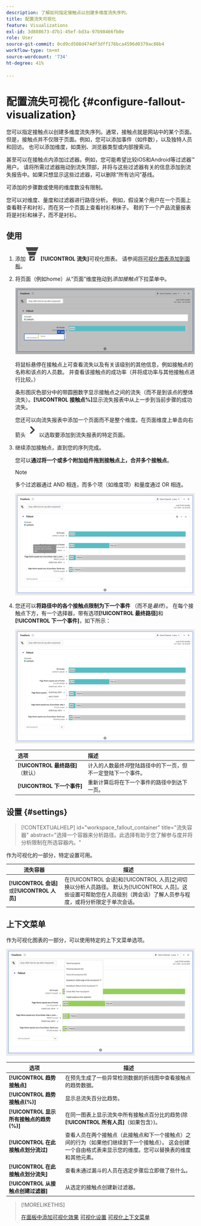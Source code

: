 ```yaml
---
description: 了解如何指定接触点以创建多维度流失序列。
title: 配置流失可视化
feature: Visualizations
exl-id: 3d888673-d7b1-45ef-bd3a-97b98466fb0e
role: User
source-git-commit: 0cd9cd508d474df3dff176bca4596d0379ac86b4
workflow-type: tm+mt
source-wordcount: '734'
ht-degree: 41%

---
```


# 配置流失可视化 {#configure-fallout-visualization}


您可以指定接触点以创建多维度流失序列。通常，接触点就是网站中的某个页面。但是，接触点并不仅限于页面。例如，您可以添加事件（如件数），以及独特人员和回访。 也可以添加维度，如类别、浏览器类型或内部搜索词。

甚至可以在接触点内添加过滤器。例如，您可能希望比较iOS和Android等过滤器™用户。 请将所需过滤器拖动到流失顶部，并将与这些过滤器有关的信息添加到流失报告中。如果只想显示这些过滤器，可以删除“所有访问”基线。

可添加的步骤数或使用的维度数没有限制。

您可以对维度、量度和过滤器进行路径分析。 例如，假设某个用户在一个页面上查看鞋子和衬衫，而在另一个页面上查看衬衫和袜子。 鞋的下一个产品流量报表将是衬衫和袜子，而不是衬衫。

## 使用

1. 添加![ConversionFunnel](/help/assets/icons/ConversionFunnel.svg) **[!UICONTROL 流失]**&#x200B;可视化图表。 请参阅[将可视化图表添加到面板](../freeform-analysis-visualizations.md#add-visualizations-to-a-panel)。
1. 将页面（例如home）从“页面”维度拖动到&#x200B;*添加接触点*&#x200B;下拉菜单中。

   ![主页维度中的主页被拖到“添加接触点”字段。](assets/fallout-drag.png)

   将鼠标悬停在接触点上可查看流失以及有关该级别的其他信息，例如接触点的名称和该点的人员数。 并查看该接触点的成功率（并将成功率与其他接触点进行比较。）

   条形图灰色部分中的带圆圈数字显示接触点之间的流失（而不是到该点的整体流失）。**[!UICONTROL 接触点%]**&#x200B;显示流失报表中从上一步到当前步骤的成功流失。

   您还可以向流失报表中添加一个页面而不是整个维度。在页面维度上单击向右箭头![V形向右](/help/assets/icons/ChevronRight.svg)以选取要添加到流失报表的特定页面。

1. 继续添加接触点，直到您的序列完成。

   您可以&#x200B;**通过将一个或多个附加组件拖到接触点上，合并多个接触点**。

   >[!NOTE]
   >
   >多个过滤器通过 AND 相连，而多个项（如维度项）和量度通过 OR 相连。

   ![Page：CamerRoll或Page：摄像头接触点已突出显示。](assets/fallout-or.png)

1. 您还可以&#x200B;**将路径中的各个接触点限制为下一个事件** （而不是&#x200B;*最终*）。 在每个接触点下方，有一个选择器，带有选项&#x200B;**[!UICONTROL 最终路径]**&#x200B;和&#x200B;**[!UICONTROL 下一个事件]**，如下所示：

   ![显示“最终路径”选项的“所有访问”视图突出显示。](assets/fallout-nexthit.png)

   | 选项 | 描述 |
   |---|---|
   | **[!UICONTROL 最终路径]** （默认） | 计入的人数最终&#x200B;*将*&#x200B;登陆路径中的下一页，但不一定登陆下一个事件。 |
   | **[!UICONTROL 下一个事件]** | 重新计算后将在下一个事件的路径中到达下一页。 |


## 设置 {#settings}

>[!CONTEXTUALHELP]
>id="workspace_fallout_container"
>title="流失容器"
>abstract="选择一个容器来分析路径。此选择有助于您了解参与度并将分析限制在所选容器内。"

作为可视化的一部分，特定设置可用。

| 流失容器 | 描述 |
|--- |--- |
| **[!UICONTROL 会话]**&#x200B;或&#x200B;**[!UICONTROL 人员]** | 在[!UICONTROL 会话]和[!UICONTROL 人员]之间切换以分析人员路径。 默认为[!UICONTROL 人员]。这些设置可帮助您在人员级别（跨会话）了解人员参与程度，或将分析限定于单次会话。 |


## 上下文菜单

作为可视化图表的一部分，可以使用特定的上下文菜单选项。

![流失选项](assets/fallout-options.png)

| 选项 | 描述 |
|--- |--- |
| **[!UICONTROL 趋势接触点]** | 在预先生成了一些异常检测数据的折线图中查看接触点的趋势数据。 |
| **[!UICONTROL 趋势接触点(%)]** | 显示总流失百分比趋势。 |
| **[!UICONTROL 显示所有接触点的趋势(%)]** | 在同一图表上显示流失中所有接触点百分比的趋势(除&#x200B;**[!UICONTROL 所有人员]**（如果包含）)。 |
| **[!UICONTROL 在此接触点划分流过]** | 查看人员在两个接触点（此接触点和下一个接触点）之间的行为（如果他们继续到下一个接触点）。 这会创建一个自由格式表来显示您的维度。您可以替换表的维度和其他元素。 |
| **[!UICONTROL 在此接触点划分流失]** | 查看未通过漏斗的人员在选定步骤后立即做了些什么。 |
| **[!UICONTROL 从接触点创建过滤器]** | 从选定的接触点创建新过滤器。 |

>[!MORELIKETHIS]
>
>[在面板中添加可视化效果](/help/analysis-workspace/visualizations/freeform-analysis-visualizations.md#add-visualizations-to-a-panel)
>[可视化设置](/help/analysis-workspace/visualizations/freeform-analysis-visualizations.md#settings)
>[可视化上下文菜单](/help/analysis-workspace/visualizations/freeform-analysis-visualizations.md#context-menu)
>

